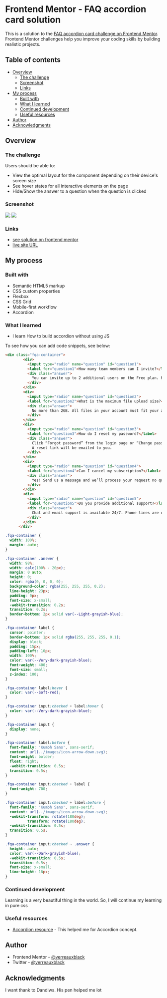 # Frontend Mentor - FAQ accordion card solution

This is a solution to the [FAQ accordion card challenge on Frontend Mentor](https://www.frontendmentor.io/challenges/faq-accordion-card-XlyjD0Oam). Frontend Mentor challenges help you improve your coding skills by building realistic projects. 

## Table of contents

- [Overview](#overview)
  - [The challenge](#the-challenge)
  - [Screenshot](#screenshot)
  - [Links](#links)
- [My process](#my-process)
  - [Built with](#built-with)
  - [What I learned](#what-i-learned)
  - [Continued development](#continued-development)
  - [Useful resources](#useful-resources)
- [Author](#author)
- [Acknowledgments](#acknowledgments)

## Overview

### The challenge

Users should be able to:

- View the optimal layout for the component depending on their device's screen size
- See hover states for all interactive elements on the page
- Hide/Show the answer to a question when the question is clicked

### Screenshot

![](./images/screenshot/desktop_preview.png)
![](./images/screenshot/mobile_preview.png)

### Links

- [see solution on frontend mentor](https://www.frontendmentor.io/solutions/faq-accordion-card-without-using-js-jlPXQFMeh)
- [live site URL](https://verreauxblack.github.io/frontendmentor-challenge/2-Fqa-accordion-card/)

## My process

### Built with

- Semantic HTML5 markup
- CSS custom properties
- Flexbox
- CSS Grid
- Mobile-first workflow
- Accordion

### What I learned

- I learn How to build accordion without using JS

To see how you can add code snippets, see below:

```html
<div class="fqa-container">
        <div>
          <input type="radio" name="question" id="question1">
          <label for="question1">How many team members can I invite?</label>
          <div class="answer">
            You can invite up to 2 additional users on the Free plan. here is no limit on team members for the Premium plan.
          </div>
        </div>
        <div>
          <input type="radio" name="question" id="question2">
          <label for="question2">What is the maximum file upload size?</label>
          <div class="answer">
            No more than 2GB. All files in your account must fit your allotted storage space.
          </div>
        </div>
        <div>
          <input type="radio" name="question" id="question3">
          <label for="question3">How do I reset my password?</label>
          <div class="answer">
            Click “Forgot password” from the login page or “Change password” from your profile page.
            A reset link will be emailed to you.
          </div>
        </div>
        <div>
          <input type="radio" name="question" id="question4">
          <label for="question4">Can I cancel my subscription?</label>
          <div class="answer">
            Yes! Send us a message and we’ll process your request no questions asked.
          </div>
        </div>
        <div>
          <input type="radio" name="question" id="question5">
          <label for="question5">Do you provide additional support?</label>
          <div class="answer">
            Chat and email support is available 24/7. Phone lines are open during normal business hours.
          </div>
        </div>
      </div>
```
```css
.fqa-container {
  width: 100%;
  margin: auto;
}

.fqa-container .answer {
  width: 98%;
  width: calc(100% - 20px);
  margin: 0 auto;
  height: 0;
  color: rgba(0, 0, 0, 0);
  background-color: rgba(255, 255, 255, 0.2);
  line-height: 23px;
  padding: 0px;
  font-size: x-small;
  -webkit-transition: 0.2s;
  transition: 0.2s;
  border-bottom: 2px solid var(--Light-grayish-blue);
}

.fqa-container label {
  cursor: pointer;
  border-bottom: 1px solid rgba(255, 255, 255, 0.1);
  display: block;
  padding: 15px;
  padding-left: 10px;
  width: 100%;
  color: var(--Very-dark-grayish-blue);
  font-weight: 400;
  font-size: small;
  z-index: 100;
}

.fqa-container label:hover {
  color: var(--Soft-red);
}

.fqa-container input:checked + label:hover {
  color: var(--Very-dark-grayish-blue);
}

.fqa-container input {
  display: none;
}

.fqa-container label:before {
  font-family: 'Kumbh Sans', sans-serif;
  content: url(../images/icon-arrow-down.svg);
  font-weight: bolder;
  float: right;
  -webkit-transition: 0.5s;
  transition: 0.5s;
}

.fqa-container input:checked + label {
  font-weight: 700;
}

.fqa-container input:checked + label:before {
  font-family: 'Kumbh Sans', sans-serif;
  content: url(../images/icon-arrow-down.svg);
  -webkit-transform: rotate(180deg);
          transform: rotate(180deg);
  -webkit-transition: 0.5s;
  transition: 0.5s;
}

.fqa-container input:checked ~ .answer {
  height: auto;
  color: var(--Dark-grayish-blue);
  -webkit-transition: 0.5s;
  transition: 0.5s;
  font-size: x-small;
  line-height: 18px;
}

```

### Continued development

Learning is a very beautiful thing in the world. So, I will continue my learning in pure css

### Useful resources

- [Accordion resource](https://codepen.io/dandiws/pen/qqyeed) - This helped me for Accordion concept.

## Author

- Frontend Mentor - [@verreauxblack](https://www.frontendmentor.io/profile/verreauxblack)
- Twitter - [@verreauxblack](https://www.twitter.com/verreauxblack)

## Acknowledgments

I want thank to Dandiws. His pen helped me lot
